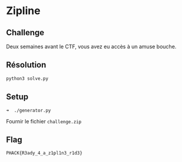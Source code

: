 # Zipline
## Challenge

Deux semaines avant le CTF, vous avez eu accès à un amuse bouche.

## Résolution

```bash
python3 solve.py
```

## Setup

```
➜  ./generator.py
```

Fournir le fichier `challenge.zip`

## Flag

```
PHACK{R3ady_4_a_z1pl1n3_r1d3}
```